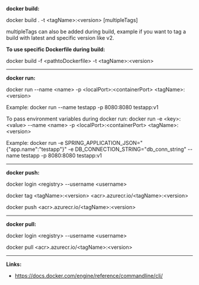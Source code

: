 **docker build:**

  docker build . -t <tagName\>:<version\> [multipleTags]
  
  multipleTags can also be added during build, example if you want to tag a build with latest and specific version like v2.

**To use specific Dockerfile during build:**
  
  docker build -f <pathtoDockerfile\> -t <tagName\>:<version\>
  
-------------------------------------------------------------------
 
**docker run:**
  
  docker run --name <name\> -p <localPort\>:<containerPort\> <tagName\>:<version\>
  
  Example: docker run --name testapp -p 8080:8080 testapp:v1
  
 To pass environment variables during docker run:
  docker run -e <key\>:<value\> --name <name\> -p <localPort\>:<containerPort\> <tagName\>:<version\>
  
  Example: docker run -e SPRING_APPLICATION_JSON="{\"app.name\":\"testapp\"}" -e DB_CONNECTION_STRING="db_conn_string"  --name testapp -p 8080:8080 testapp:v1
  
-------------------------------------------------------------------  
  
**docker push:**
  
  docker login <registry\> --username <username\>

  docker tag <tagName\>:<version\> <acr\>.azurecr.io/<tagName\>:<version\>

  docker push <acr\>.azurecr.io/<tagName\>:<version\>

-------------------------------------------------------------------
**docker pull:**

  docker login <registry\> --username <username\>

  docker pull <acr\>.azurecr.io/<tagName\>:<version\>
  
-------------------------------------------------------------------  
**Links:**
 - https://docs.docker.com/engine/reference/commandline/cli/
  

